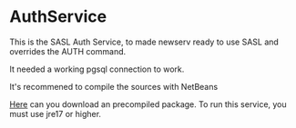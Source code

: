 # AuthService
 This is the SASL Auth Service, to made newserv ready to use SASL and overrides the AUTH command. 
  
 It needed a working pgsql connection to work.

 It's recommened to compile the sources with NetBeans

 [Here](https://github.com/user-attachments/files/18815074/AuthService.zip) can you download an precompiled package.
 To run this service, you must use jre17 or higher.
